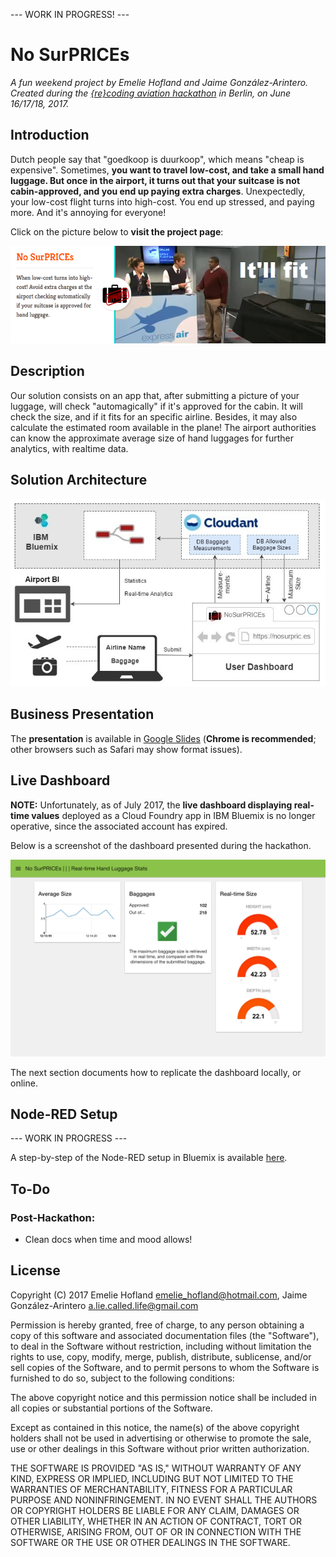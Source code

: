 --- WORK IN PROGRESS! ---

# No SurPRICEs

_A fun weekend project by Emelie Hofland and Jaime González-Arintero. Created during the [{re}coding aviation hackathon](http://www.recodingaviation.com) in Berlin, on June 16/17/18, 2017._

## Introduction

Dutch people say that "goedkoop is duurkoop", which means "cheap is expensive". Sometimes, **you want to travel low-cost, and take a small hand luggage. But once in the airport, it turns out that your suitcase is not cabin-approved, and you end up paying extra charges**. Unexpectedly, your low-cost flight turns into high-cost. You end up stressed, and paying more. And it's annoying for everyone!

Click on the picture below to **visit the project page**:

[![No SurPRICEs](./assets/header.png)](https://platform.recodingaviation.com/#/projects/59442cb83d055b0004c17f1a)

## Description

Our solution consists on an app that, after submitting a picture of your luggage, will check "automagically" if it's approved for the cabin. It will check the size, and if it fits for an specific airline. Besides, it may also calculate the estimated room available in the plane! The airport authorities can know the approximate average size of hand luggages for further analytics, with realtime data.

## Solution Architecture

![Solution Architecture](./assets/solution_architecture.jpg)

## Business Presentation

The **presentation** is available in [Google Slides](https://docs.google.com/presentation/d/1UIGyUU7l4xgKFQoWxhjXeaxU79P2UAArl4ggs6sJ058/edit?usp=sharing) (**Chrome is recommended**; other browsers such as Safari may show format issues).

## Live Dashboard

**NOTE:** Unfortunately, as of July 2017, the **live dashboard displaying real-time values** deployed as a Cloud Foundry app in IBM Bluemix is no longer operative, since the associated account has expired.

Below is a screenshot of the dashboard presented during the hackathon.

![](./assets/bi-dashboard.png)

The next section documents how to replicate the dashboard locally, or online.

## Node-RED Setup

--- WORK IN PROGRESS ---

A step-by-step of the Node-RED setup in Bluemix is available [here](./node-red-setup).

## To-Do

### Post-Hackathon:
* Clean docs when time and mood allows!

## License

Copyright (C) 2017 Emelie Hofland <emelie_hofland@hotmail.com>, Jaime González-Arintero <a.lie.called.life@gmail.com>

Permission is hereby granted, free of charge, to any person obtaining a copy of this software and associated documentation files (the "Software"), to deal in the Software without restriction, including without limitation the rights to use, copy, modify, merge, publish, distribute, sublicense, and/or sell
copies of the Software, and to permit persons to whom the Software is furnished to do so, subject to the following conditions:

The above copyright notice and this permission notice shall be included in all copies or substantial portions of the Software.

Except as contained in this notice, the name(s) of the above copyright holders shall not be used in advertising or otherwise to promote the sale, use or
other dealings in this Software without prior written authorization.

THE SOFTWARE IS PROVIDED "AS IS," WITHOUT WARRANTY OF ANY KIND, EXPRESS OR IMPLIED, INCLUDING BUT NOT LIMITED TO THE WARRANTIES OF MERCHANTABILITY,
FITNESS FOR A PARTICULAR PURPOSE AND NONINFRINGEMENT.  IN NO EVENT SHALL THE AUTHORS OR COPYRIGHT HOLDERS BE LIABLE FOR ANY CLAIM, DAMAGES OR OTHER
LIABILITY, WHETHER IN AN ACTION OF CONTRACT, TORT OR OTHERWISE, ARISING FROM, OUT OF OR IN CONNECTION WITH THE SOFTWARE OR THE USE OR OTHER DEALINGS IN THE
SOFTWARE.